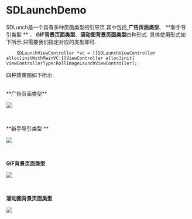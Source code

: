 # SDLaunchDemo
SDLunch是一个具有多种页面类型的引导页.其中包括,**广告页面类型**、 **新手导引类型 ** 、 **GIF背景页面类型**、**滚动图背景页面类型**四种形式.
具体使用形式如下所示.只需要我们指定对应的类型即可.
```
    SDLaunchViewController *vc = [[SDLaunchViewController alloc]initWithMainVC:[[ViewController alloc]init] viewControllerType:RollImageLaunchViewController];
```

四种效果图如下所示.

</br>
**广告页面类型**

![](http://upload-images.jianshu.io/upload_images/1396375-ddb59d2b61e18de8.gif?imageMogr2/auto-orient/strip)

</br>


**新手导引类型 **

![](http://upload-images.jianshu.io/upload_images/1396375-822390574b1d73db.gif?imageMogr2/auto-orient/strip)

</br>

**GIF背景页面类型**

![](http://upload-images.jianshu.io/upload_images/1396375-3ca2643fe51ec192.gif?imageMogr2/auto-orient/strip)

</br>

**滚动图背景页面类型**

![](http://upload-images.jianshu.io/upload_images/1396375-650598d9f11279f0.gif?imageMogr2/auto-orient/strip)


